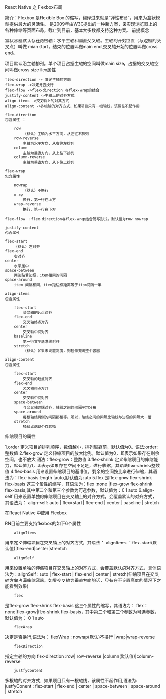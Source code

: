 React Native 之 Flexbox布局

简介：Flexbox 是Flexible Box 的缩写，翻译过来就是“弹性布局”，用来为盒状模型提供最大的灵活性。 是2009年由W3C提出的一种新方案，来实现浏览器上的各种伸缩等页面布局，截止到目前，基本大多数都支持这种方案。
前提概念

盒状容器默认存在两根轴：水平主轴和垂直交叉轴。主轴的开始位置（与边框的交叉点）叫做 mian start，结束的位置叫做main end,交叉轴开始的位置叫做cross end。

项目默认沿主轴排列。单个项目占据主轴的空间叫做main size，占据的交叉轴空间叫做cross size
flex属性

    flex-direction -> 决定主轴的方向
    flex-wrap ->决定是否换行
    flex-flow ->flex-direction 与flex-wrap的结合
    justify-content ->主轴上的对齐方式
    align-items ->交叉轴上的对其方式
    align-content ->多根轴的对齐方式，如果项目只有一根轴线，该属性不起作用

    flex-direction
    包含属性 ：

        row
            （默认）主轴为水平方向，从左往右排列
        row-reverse
            主轴为水平方向，从右往左排列
        column 
            主轴为垂直方向，从上往下排列
        column-reverse
            主轴为垂直方向，从下往上排列

    flex-wrap
    包含属性

        nowrap
            （默认）不换行
        wrap
            换行，第一行在上方
        wrap-reverse 
            换行，第一行在下方

    flex-flow ：flex-direction与flex-wrap结合简写形式，默认值为row nowrap

    justify-content
    包含属性

    flex-start
        （默认）左对齐
    flex-end
        右对齐
    center 
        水平居中
    space-between 
        两边贴着边框，item相同的间隔
    space-around
        item 间隔相同，item距边框距离等于item间隔一半

    align-items
    包含属性

        flex-start
            交叉轴的起点对齐
        flex-end
            交叉轴终点对齐
        center 
            交叉轴中间对齐
        baseline
            第一行文字基准线对齐
        stretch
            （默认）如果未设置高度，则拉伸充满整个容器

    align-content
    包含属性

        flex-start
            交叉轴的起点对齐
        flex-end
            交叉轴终点对齐
        center 
            交叉轴中间对齐
        space-between 
            与交叉轴两端对齐，轴线之间的间隔平均分布
        space-around
            每根轴线两侧的间隔都相等。所以，轴线之间的间隔比轴线与边框的间隔大一倍
        stretch
            轴线占满整个交叉轴




伸缩项目的属性

1.order
定义项目的排列顺序，数值越小，排列越靠前，默认值为0。语法:order:整数值
2.flex-grow
定义伸缩项目的放大比例。默认值为0，即表示如果存在剩余空间，也不放大 语法：flex-grow：整数值
3.flex-shrink
定义伸缩项目的伸缩能力，默认值为1，即表示如果存在空间不足是，进行收缩，其语法flex-shrink:整数值
4.flex-basis
用来设置伸缩项目的基准值。剩余的空间按比率进行伸缩，其语法为：flex-basis:length |auto,默认值为auto
5.flex
是flex-grow flex-shrink flex-basis 这三个属性的缩写，其语法为：flex :none |flex-grow flex-shrink flex-basis,其中第二个和第三个参数为可选参数，默认值为：0 1 auto
6.align-self
用来设置单独的伸缩项目在交叉轴上的对齐方式，会覆盖默认的对齐方式，其语法为：
align-self: auto | flex=start | flex-end | center | baseline | stretch


在React Native 中使用 Flexbox

RN目前主要支持flexbox的如下6个属性

        alignItems

用来定义伸缩项目在交叉轴上的对齐方式，其语法：
alignItems ：flex-start(默认值)|flex-end|center|strentch

        alignSelf

用来设置单独的伸缩项目在交叉轴上的对齐方式，会覆盖默认的对齐方式，具体语法为：alignSelf : auto | flex-start | flex-end | center | stretch(伸缩项目在交叉轴方向占满伸缩容器，如果交叉轴为垂直方向的话，只有在不设置高度的情况下才能看到效果)

        flex

是flex-grow flex-shrink flex-basis 这三个属性的缩写，其语法为：
flex：none|flex-grow|flex-shrink flex-basis，其中第二个和第三个参数为可选参数，默认值为： 0 1 auto

        flexWrap

决定是否换行,语法为：
flexWrap : nowrap(默认)不换行 |wrap|wrap-reverse

        flexDirection

指定主轴的方向 flex-direction :row| row-reverse |column(默认值)|column-reverse

        justfyContent

多根轴的对齐方式，如果项目只有一根轴线，该属性不起作用,语法为:
justfyConent : flex-start | flex-end | center | space-between | space-around | stretch





